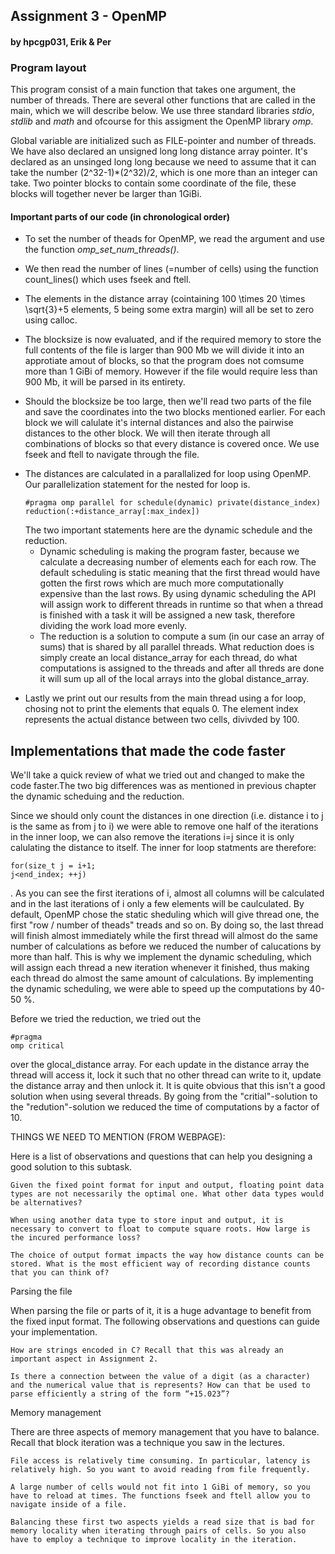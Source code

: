<h2> Assignment 3 - OpenMP </h2>
<h4> by hpcgp031, Erik & Per </h4>

<h3> Program layout </h3>

This program consist of a main function that takes one argument, the number of threads. There are several other functions that are called in the main, which we will describe below. We use three standard libraries *stdio*, *stdlib* and *math* and ofcourse for this assigment the OpenMP library *omp*.

Global variable are initialized such as FILE-pointer and number of threads. We have also declared an unsigned long long distance array pointer. It's declared as an unsinged long long because we need to assume that it can take the number (2^32-1)*(2^32)/2,  which is one more than an integer can take. Two pointer blocks to contain some coordinate of the file, these blocks will together never be larger than 1GiBi.

<h4> Important parts of our code (in chronological order) </h4>

+ To set the number of theads for OpenMP, we read the argument and use the function *omp_set_num_threads()*.

+ We then read the number of lines (=number of cells) using the function count_lines() which uses fseek and ftell.

+ The elements in the distance array (cointaining 100 \times 20 \times \sqrt{3}+5 elements, 5 being some extra margin) will all be set to zero using calloc.

+ The blocksize is now evaluated, and if the required memory to store the full contents of the file is larger than 900 Mb we will divide it into an approtiate amout of blocks, so that the program does not comsume more than 1 GiBi of memory. However if the file would require less than 900 Mb, it will be parsed in its entirety.

+ Should the blocksize be too large, then we'll read two parts of the file and save the coordinates into the two blocks mentioned earlier. For each block we will calulate it's internal distances and also the pairwise distances to the other block. We will then iterate through all combinations of blocks so that every distance is covered once. We use fseek and ftell to navigate through the file.

<ul> <li>The distances are calculated in a parallalized for loop using OpenMP. Our parallelization statement for the nested for loop is. <pre><code>#pragma omp parallel for schedule(dynamic) private(distance_index) reduction(:+distance_array[:max_index])  </pre></code>
The two important statements here are the dynamic schedule and the reduction.
<ul> <li>Dynamic scheduling is making the program faster, because we calculate a decreasing number of elements each for each row. The default scheduling is static meaning that the first thread would have gotten the first rows which are much more computationally expensive than the last rows. By using dynamic scheduling the API will assign work to different threads in runtime so that when a thread is finished with a task it will be assigned a new task, therefore dividing the work load more evenly.</li>

<li> The reduction is a solution to compute a sum (in our case an array of sums) that is shared by all parallel threads. What reduction does is simply create an local distance_array for each thread, do what computations is assigned to the threads and after all threds are done it will sum up all of the local arrays into the global distance_array.</li></ul> 
</ul>

+ Lastly we print out our results from the main thread using a for loop, chosing not to print the elements that equals 0. The element index represents the actual distance between two cells, divivded by 100.

<h2> Implementations that made the code faster </h2>

We'll take a quick review of what we tried out and changed to make the code faster.The two big differences was as mentioned in previous chapter the dynamic scheduing and the reduction.

Since we should only count the distances in one direction (i.e. distance i to j is the same as from j to i) we were able to remove one half of the iterations in the inner loop, we can also remove the iterations i=j since it is only calulating the distance to itself. The inner for loop statments are therefore: <pre><code>for(size_t j = i+1; j<end_index; ++j) </pre></code>. As you can see the first iterations of i, almost all columns will be calculated and in the last iterations of i only a few elements will be caulculated. By default, OpenMP chose the static sheduling which will give thread one, the first "row / number of theads" treads and so on. By doing so, the last thread will finish almost immediately while the first thread will almost do the same number of calculations as before we reduced the number of calucations by more than half. This is why we implement the dynamic scheduling, which will assign each thread a new iteration whenever it finished, thus making each thread do almost the same amount of calculations. By implementing the dynamic scheduling, we were able to speed up the computations by 40-50 %.

Before we tried the reduction, we tried out the <pre><code>#pragma omp critical</pre></code> over the glocal_distance array. For each update in the distance array the thread will access it, lock it such that no other thread can write to it, update the distance array and then unlock it. It is quite obvious that this isn't a good solution when using several threads. By going from the "critial"-solution to the "redution"-solution we reduced the time of computations by a factor of 10.


THINGS WE NEED TO MENTION (FROM WEBPAGE):

Here is a list of observations and questions that can help you designing a good solution to this subtask.

    Given the fixed point format for input and output, floating point data types are not necessarily the optimal one. What other data types would be alternatives?

    When using another data type to store input and output, it is necessary to convert to float to compute square roots. How large is the incured performance loss?

    The choice of output format impacts the way how distance counts can be stored. What is the most efficient way of recording distance counts that you can think of?

Parsing the file

When parsing the file or parts of it, it is a huge advantage to benefit from the fixed input format. The following observations and questions can guide your implementation.

    How are strings encoded in C? Recall that this was already an important aspect in Assignment 2.

    Is there a connection between the value of a digit (as a character) and the numerical value that is represents? How can that be used to parse efficiently a string of the form “+15.023”?

Memory management

There are three aspects of memory management that you have to balance. Recall that block iteration was a technique you saw in the lectures.

    File access is relatively time consuming. In particular, latency is relatively high. So you want to avoid reading from file frequently.

    A large number of cells would not fit into 1 GiBi of memory, so you have to reload at times. The functions fseek and ftell allow you to navigate inside of a file.

    Balancing these first two aspects yields a read size that is bad for memory locality when iterating through pairs of cells. So you also have to employ a technique to improve locality in the iteration.
